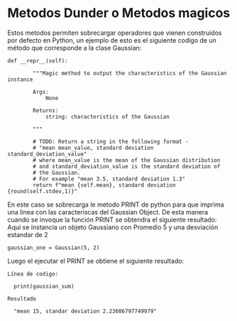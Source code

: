 # Metodos Dunder o Metodos magicos

Estos metodos permiten sobrecargar operadores que vienen construidos por defecto en Python, un ejemplo de esto es el 
siguiente codigo de un método que corresponde a la clase Gaussian:
```
def __repr__(self):
    
        """Magic method to output the characteristics of the Gaussian instance
        
        Args:
            None
        
        Returns:
            string: characteristics of the Gaussian
        
        """
        
        # TODO: Return a string in the following format - 
        # "mean mean_value, standard deviation standard_deviation_value"
        # where mean_value is the mean of the Gaussian distribution
        # and standard_deviation_value is the standard deviation of
        # the Gaussian.
        # For example "mean 3.5, standard deviation 1.3"
        return f"mean {self.mean}, standard deviation {round(self.stdev,1)}"
```
En este caso se sobrecarga le metodo PRINT de python para que imprima una linea con las caracteriscas del Gaussian Object.
 De esta manera cuando se invoque la función PRINT se obtendra el siguiente resultado:
 Aqui se instancia un objeto Gaussiano con Promedio 5 y una desviación estandar de 2
 ```
 gaussian_one = Gaussian(5, 2) 
 ```
 Luego el ejecutar el PRINT se obtiene el siguiente  resultado:
  ```
 Línea de codigo:
 
	print(gaussian_sum)
	
 Resultado
 
	"mean 15, standar deviation 2.23606797749979"
  ```